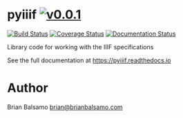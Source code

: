 # pyiiif [![v0.0.1](https://img.shields.io/badge/version-0.0.1-blue.svg)](https://github.com/bnbalsamo/pyiiif/releases)

[![Build Status](https://travis-ci.org/bnbalsamo/pyiiif.svg?branch=master)](https://travis-ci.org/bnbalsamo/pyiiif) [![Coverage Status](https://coveralls.io/repos/github/bnbalsamo/pyiiif/badge.svg?branch=master)](https://coveralls.io/github/bnbalsamo/pyiiif?branch=master) [![Documentation Status](https://readthedocs.org/projects/pyiiif/badge/?version=latest)](http://pyiiif.readthedocs.io/en/latest/?badge=latest)

Library code for working with the IIIF specifications


See the full documentation at https://pyiiif.readthedocs.io


# Author
Brian Balsamo <brian@brianbalsamo.com>
